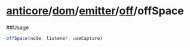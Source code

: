# [anticore](../../../../../../#reference)/[dom](../../../#reference)/[emitter](../../#reference)/[off](../#reference)/<a name="reference">offSpace</a>

##Usage

```js
offSpace(node, listener, useCapture)
```